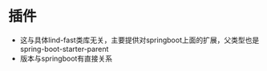 # 插件

* 这与具体lind-fast类库无关，主要提供对springboot上面的扩展，父类型也是spring-boot-starter-parent
* 版本与springboot有直接关系
